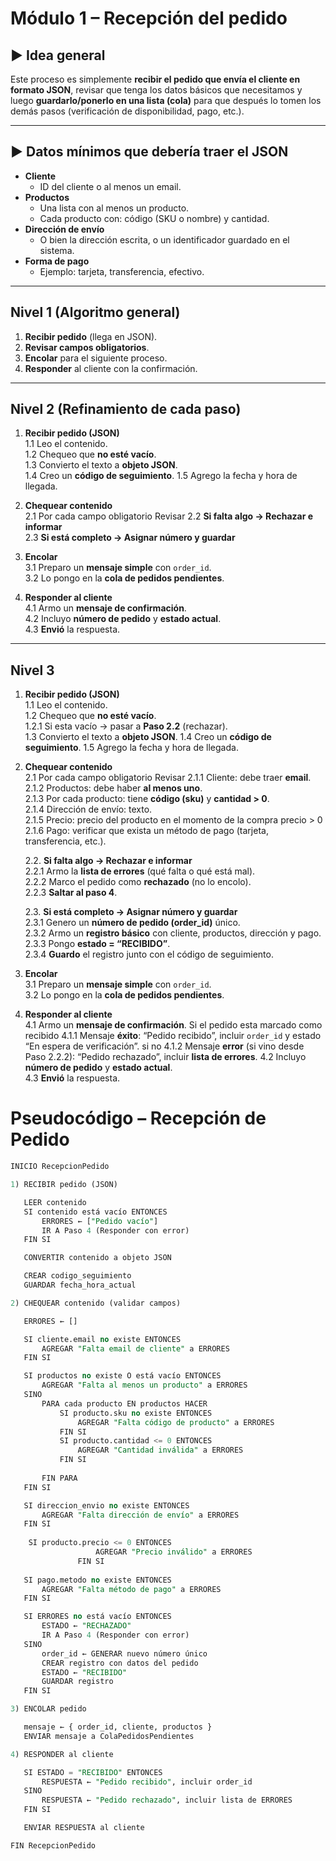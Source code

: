 

# Módulo 1 – Recepción del pedido

## ► Idea general

Este proceso es simplemente **recibir el pedido que envía el cliente en formato JSON**, revisar que tenga los datos básicos que necesitamos y luego **guardarlo/ponerlo en una lista (cola)** para que después lo tomen los demás pasos (verificación de disponibilidad, pago, etc.).

---

## ► Datos mínimos que debería traer el JSON

- **Cliente**
    - ID del cliente o al menos un email.
- **Productos**
    - Una lista con al menos un producto.
    - Cada producto con: código (SKU o nombre) y cantidad.
- **Dirección de envío**
    - O bien la dirección escrita, o un identificador guardado en el sistema.
- **Forma de pago**
    - Ejemplo: tarjeta, transferencia, efectivo.



---


## Nivel 1 (Algoritmo general)

1. **Recibir pedido** (llega en JSON).
2. **Revisar campos obligatorios**.
3. **Encolar** para el siguiente proceso.
4. **Responder** al cliente con la confirmación.

---
## Nivel 2 (Refinamiento de cada paso)

1. **Recibir pedido (JSON)**   
    1.1 Leo el contenido.  
    1.2 Chequeo que **no esté vacío**.  
    1.3 Convierto el texto a **objeto JSON**.  
    1.4 Creo un **código de seguimiento**.
    1.5 Agrego la fecha y hora de llegada.
    
2. **Chequear contenido**  
	2.1 Por cada campo obligatorio Revisar 
		2.2 **Si falta algo → Rechazar e informar**  
		2.3 **Si está completo → Asignar número y guardar**  

3. **Encolar**  
    3.1 Preparo un **mensaje simple** con `order_id`.  
    3.2 Lo pongo en la **cola de pedidos pendientes**.  
    
4. **Responder al cliente**  
    4.1 Armo un **mensaje de confirmación**.  
    4.2 Incluyo **número de pedido** y **estado actual**.  
    4.3 **Envió** la respuesta.
    

---

## Nivel 3

1. **Recibir pedido (JSON)**   
    1.1 Leo el contenido.  
    1.2 Chequeo que **no esté vacío**.  
	    1.2.1 Si esta vacío → pasar a **Paso 2.2** (rechazar).  
    1.3 Convierto el texto a **objeto JSON**.
    1.4 Creo un **código de seguimiento**.
    1.5 Agrego la fecha y hora de llegada.
    
2. **Chequear contenido**  
	2.1 Por cada campo obligatorio Revisar
	    2.1.1 Cliente: debe traer **email**.  
	    2.1.2 Productos: debe haber **al menos uno**.  
	    2.1.3 Por cada producto: tiene **código (sku)** y **cantidad > 0**.  
	    2.1.4 Dirección de envío: texto.  
	    2.1.5 Precio: precio del producto en el momento de la compra precio > 0
	    2.1.6 Pago: verificar que exista un método de pago (tarjeta, transferencia, etc.).
    
	2.2. **Si falta algo → Rechazar e informar**  
		2.2.1 Armo la **lista de errores** (qué falta o qué está mal).  
		2.2.2 Marco el pedido como **rechazado** (no lo encolo).  
		2.2.3 **Saltar al paso 4**.
	
	2.3. **Si está completo → Asignar número y guardar**  
	    2.3.1 Genero un **número de pedido (order_id)** único.  
	    2.3.2 Armo un **registro básico** con cliente, productos, dirección y pago.  
	    2.3.3 Pongo **estado = “RECIBIDO”**.  
	    2.3.4 **Guardo** el registro junto con el código de seguimiento.
    
3. **Encolar**  
    3.1 Preparo un **mensaje simple** con `order_id`.  
    3.2 Lo pongo en la **cola de pedidos pendientes**.  
    
4. **Responder al cliente**  
    4.1 Armo un **mensaje de confirmación**. 
	    Si el pedido esta marcado como recibido
		    4.1.1 Mensaje **éxito**: “Pedido recibido”, incluir `order_id` y estado “En espera de verificación”.
		si no
		    4.1.2 Mensaje **error** (si vino desde Paso 2.2.2): “Pedido rechazado”, incluir **lista de errores**.
    4.2 Incluyo **número de pedido** y **estado actual**.  
    4.3 **Envió** la respuesta.

# Pseudocódigo – Recepción de Pedido

```sql
INICIO RecepcionPedido

1) RECIBIR pedido (JSON)

   LEER contenido
   SI contenido está vacío ENTONCES
       ERRORES ← ["Pedido vacío"]
       IR A Paso 4 (Responder con error)
   FIN SI

   CONVERTIR contenido a objeto JSON

   CREAR codigo_seguimiento
   GUARDAR fecha_hora_actual

2) CHEQUEAR contenido (validar campos)

   ERRORES ← []

   SI cliente.email no existe ENTONCES
       AGREGAR "Falta email de cliente" a ERRORES
   FIN SI

   SI productos no existe O está vacío ENTONCES
       AGREGAR "Falta al menos un producto" a ERRORES
   SINO
       PARA cada producto EN productos HACER
           SI producto.sku no existe ENTONCES
               AGREGAR "Falta código de producto" a ERRORES
           FIN SI
           SI producto.cantidad <= 0 ENTONCES
               AGREGAR "Cantidad inválida" a ERRORES
           FIN SI
           
       FIN PARA
   FIN SI

   SI direccion_envio no existe ENTONCES
       AGREGAR "Falta dirección de envío" a ERRORES
   FIN SI
	
	SI producto.precio <= 0 ENTONCES
	               AGREGAR "Precio inválido" a ERRORES
	           FIN SI
   
   SI pago.metodo no existe ENTONCES
       AGREGAR "Falta método de pago" a ERRORES
   FIN SI

   SI ERRORES no está vacío ENTONCES
       ESTADO ← "RECHAZADO"
       IR A Paso 4 (Responder con error)
   SINO
       order_id ← GENERAR nuevo número único
       CREAR registro con datos del pedido
       ESTADO ← "RECIBIDO"
       GUARDAR registro
   FIN SI

3) ENCOLAR pedido

   mensaje ← { order_id, cliente, productos }
   ENVIAR mensaje a ColaPedidosPendientes

4) RESPONDER al cliente

   SI ESTADO = "RECIBIDO" ENTONCES
       RESPUESTA ← "Pedido recibido", incluir order_id
   SINO
       RESPUESTA ← "Pedido rechazado", incluir lista de ERRORES
   FIN SI

   ENVIAR RESPUESTA al cliente

FIN RecepcionPedido
```
